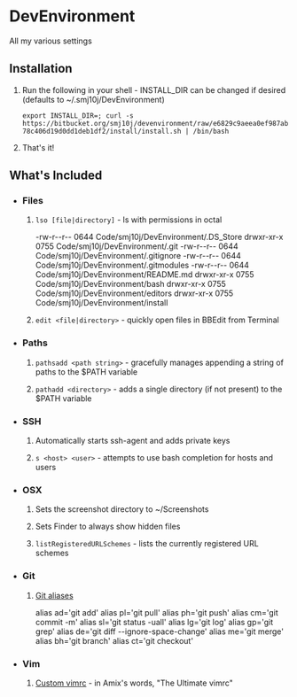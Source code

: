 DevEnvironment
==============

All my various settings

## Installation ##

1. Run the following in your shell - INSTALL_DIR can be changed if desired (defaults to ~/.smj10j/DevEnvironment)

   ```export INSTALL_DIR=; curl -s https://bitbucket.org/smj10j/devenvironment/raw/e6829c9aeea0ef987ab78c406d19d0dd1deb1df2/install/install.sh | /bin/bash```
   
2. That's it!



## What's Included ##

- ### Files ###

   1. ```lso [file|directory]``` - ls with permissions in octal
   
      -rw-r--r-- 0644 Code/smj10j/DevEnvironment/.DS_Store
      drwxr-xr-x 0755 Code/smj10j/DevEnvironment/.git
      -rw-r--r-- 0644 Code/smj10j/DevEnvironment/.gitignore
      -rw-r--r-- 0644 Code/smj10j/DevEnvironment/.gitmodules
      -rw-r--r-- 0644 Code/smj10j/DevEnvironment/README.md
      drwxr-xr-x 0755 Code/smj10j/DevEnvironment/bash
      drwxr-xr-x 0755 Code/smj10j/DevEnvironment/editors
      drwxr-xr-x 0755 Code/smj10j/DevEnvironment/install
      
   2. ```edit <file|directory>``` - quickly open files in BBEdit from Terminal
   
   
- ### Paths ###

   1. ```pathsadd <path string>``` - gracefully manages appending a string of paths to the $PATH variable
   
   2. ```pathadd <directory>``` - adds a single directory (if not present) to the $PATH variable
      
      
- ### SSH ###

   1. Automatically starts ssh-agent and adds private keys
   
   2. ```s <host> <user>``` - attempts to use bash completion for hosts and users


- ### OSX ###

   1. Sets the screenshot directory to  ~/Screenshots
   
   2. Sets Finder to always show hidden files
   
   3. ```listRegisteredURLSchemes``` - lists the currently registered URL schemes


- ### Git ###

   1. [Git       aliases](http://www.jperla.com/blog/post/teach-yourself-git-in-2-minutes)
   
      alias ad='git add'
      alias pl='git pull'
      alias ph='git push'
      alias cm='git commit -m'
      alias sl='git status -uall'
      alias lg='git log'
      alias gp='git grep'
      alias de='git diff --ignore-space-change'
      alias me='git merge'
      alias bh='git branch'
      alias ct='git checkout'


- ### Vim ###

   1. [Custom vimrc](https://github.com/amix/vimrc) - in Amix's words, "The Ultimate vimrc"
      
      
      
      
      
      
      
      
      